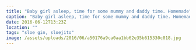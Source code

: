 ```yaml
---
title: "Baby girl asleep, time for some mummy and daddy time. Homemade"
caption: "Baby girl asleep, time for some mummy and daddy time. Homemade"
date: 2016-06-12T13:23Z
location: ""
tags: "sloe gin, sloejito"
image: /assets/uploads/2016/06/a50176a9ca0aa1bb62e35b615330c018.jpg
---
```

